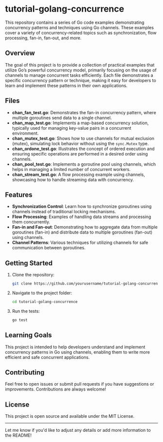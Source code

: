 # tutorial-golang-concurrence

This repository contains a series of Go code examples demonstrating concurrency patterns and techniques using Go channels. These examples cover a variety of concurrency-related topics such as synchronization, flow processing, fan-in, fan-out, and more.

## Overview

The goal of this project is to provide a collection of practical examples that utilize Go’s powerful concurrency model, primarily focusing on the usage of channels to manage concurrent tasks efficiently. Each file demonstrates a specific concurrency pattern or technique, making it easy for developers to learn and implement these patterns in their own applications.

## Files

- **chan_fan_test.go**: Demonstrates the fan-in concurrency pattern, where multiple goroutines send data to a single channel.
- **chan_map_test.go**: Implements a map-based concurrency solution, typically used for managing key-value pairs in a concurrent environment.
- **chan_mutex_test.go**: Shows how to use channels for mutual exclusion (mutex), simulating lock behavior without using the `sync.Mutex` type.
- **chan_ordone_test.go**: Illustrates the concept of ordered execution and ensuring specific operations are performed in a desired order using channels.
- **chan_pool_test.go**: Implements a goroutine pool using channels, which helps in managing a limited number of concurrent workers.
- **chan_stream_test.go**: A flow processing example using channels, showcasing how to handle streaming data with concurrency.

## Features

- **Synchronization Control**: Learn how to synchronize goroutines using channels instead of traditional locking mechanisms.
- **Flow Processing**: Examples of handling data streams and processing them concurrently.
- **Fan-in and Fan-out**: Demonstrating how to aggregate data from multiple goroutines (fan-in) and distribute data to multiple goroutines (fan-out) using channels.
- **Channel Patterns**: Various techniques for utilizing channels for safe communication between goroutines.

## Getting Started

1. Clone the repository:

   ```bash
   git clone https://github.com/yourusername/tutorial-golang-concurrence.git
   ```

2. Navigate to the project folder:

   ```bash
   cd tutorial-golang-concurrence
   ```

3. Run the tests:

   ```bash
   go test
   ```

## Learning Goals

This project is intended to help developers understand and implement concurrency patterns in Go using channels, enabling them to write more efficient and safe concurrent applications.

## Contributing

Feel free to open issues or submit pull requests if you have suggestions or improvements. Contributions are always welcome!

## License

This project is open source and available under the MIT License.

---

Let me know if you'd like to adjust any details or add more information to the README!
